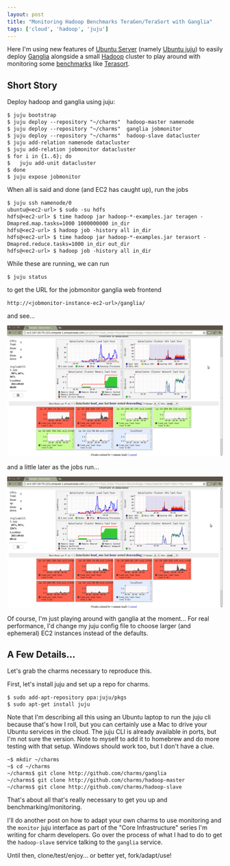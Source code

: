 ```yaml
---
layout: post
title: "Monitoring Hadoop Benchmarks TeraGen/TeraSort with Ganglia"
tags: ['cloud', 'hadoop', 'juju']
---
```


Here I'm using new features of
[Ubuntu Server](http://www.ubuntu.com/business/server/overview) 
(namely [Ubuntu juju](http://juju.ubuntu.com))
to easily deploy
[Ganglia](http://ganglia.sourceforge.net)
alongside
a small [Hadoop](http://hadoop.apache.org) cluster
to play around with monitoring some
[benchmarks](http://sortbenchmark.org/)
like
[Terasort](http://www.michael-noll.com/blog/2011/04/09/benchmarking-and-stress-testing-an-hadoop-cluster-with-terasort-testdfsio-nnbench-mrbench/).

## Short Story

Deploy hadoop and ganglia using juju:

    $ juju bootstrap
    $ juju deploy --repository "~/charms"  hadoop-master namenode
    $ juju deploy --repository "~/charms"  ganglia jobmonitor
    $ juju deploy --repository "~/charms"  hadoop-slave datacluster
    $ juju add-relation namenode datacluster
    $ juju add-relation jobmonitor datacluster
    $ for i in {1..6}; do
    $   juju add-unit datacluster
    $ done
    $ juju expose jobmonitor

When all is said and done (and EC2 has caught up),
run the jobs

    $ juju ssh namenode/0
    ubuntu@<ec2-url> $ sudo -su hdfs
    hdfs@<ec2-url> $ time hadoop jar hadoop-*-examples.jar teragen -Dmapred.map.tasks=1000 1000000000 in_dir
    hdfs@<ec2-url> $ hadoop job -history all in_dir
    hdfs@<ec2-url> $ time hadoop jar hadoop-*-examples.jar terasort -Dmapred.reduce.tasks=1000 in_dir out_dir
    hdfs@<ec2-url> $ hadoop job -history all in_dir

While these are running, we can run

    $ juju status

to get the URL for the jobmonitor ganglia web frontend

    http://<jobmonitor-instance-ec2-url>/ganglia/

and see...

<a href="/images/terasort-ganglia-1.png">
<img src="/images/terasort-ganglia-1.png" width="720px" />
</a>

and a little later as the jobs run...

<a href="/images/terasort-ganglia-2.png">
<img src="/images/terasort-ganglia-2.png" width="720px" />
</a>

Of course, I'm just playing around with ganglia at the moment...
For real performance, I'd change my juju config file
to choose larger (and ephemeral) EC2 instances instead of
the defaults.


## A Few Details...

Let's grab the charms necessary to reproduce this.

First, let's install juju and set up a repo for charms.

    $ sudo add-apt-repository ppa:juju/pkgs
    $ sudo apt-get install juju

Note that I'm describing all this using an Ubuntu laptop to run
the juju cli because that's how I roll, but you can certainly
use a Mac to drive your Ubuntu services in the cloud.
The juju CLI is already available in ports, but I'm not sure
the version.  Note to myself to add it to homebrew and do more
testing with that setup.
Windows should work too, but I don't have a clue.

    ~$ mkdir ~/charms
    ~$ cd ~/charms
    ~/charms$ git clone http://github.com/charms/ganglia
    ~/charms$ git clone http://github.com/charms/hadoop-master
    ~/charms$ git clone http://github.com/charms/hadoop-slave


That's about all that's really necessary to get you up and
benchmarking/monitoring.

I'll do another post on how to adapt your own charms to use monitoring
and the `monitor` juju interface as part of the "Core Infrastructure"
series I'm writing for charm developers.  Go over the process of
what I had to do to get the `hadoop-slave` service talking to the
`ganglia` service.

Until then, clone/test/enjoy... or better yet, fork/adapt/use!

